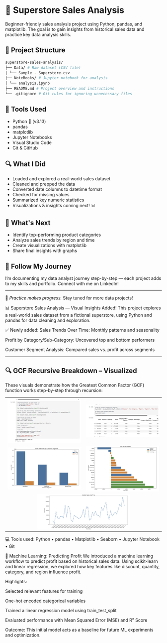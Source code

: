 # 🛒 Superstore Sales Analysis

Beginner-friendly sales analysis project using Python, pandas, and matplotlib. The goal is to gain insights from historical sales data and practice key data analysis skills.

## 📁 Project Structure

```bash
superstore-sales-analysis/
├── Data/ # Raw dataset (CSV file)
│ └── Sample - Superstore.csv
├── NoteBooks/ # Jupyter notebook for analysis
│ └── analysis.ipynb
├── README.md # Project overview and instructions
└── .gitignore # Git rules for ignoring unnecessary files
```

## 🧰 Tools Used

- Python 🐍 (v3.13)
- pandas
- matplotlib
- Jupyter Notebooks
- Visual Studio Code
- Git & GitHub

## 🔍 What I Did

- Loaded and explored a real-world sales dataset
- Cleaned and prepped the data
- Converted date columns to datetime format
- Checked for missing values
- Summarized key numeric statistics
- Visualizations & insights coming next! 📊

## 📌 What's Next

- Identify top-performing product categories
- Analyze sales trends by region and time
- Create visualizations with matplotlib
- Share final insights with graphs

## 🚀 Follow My Journey

I’m documenting my data analyst journey step-by-step — each project adds to my skills and portfolio. Connect with me on LinkedIn!

---

🧠 *Practice makes progress.* Stay tuned for more data projects!

📊 Superstore Sales Analysis — Visual Insights Added!
This project explores a real-world sales dataset from a fictional superstore, using Python and pandas for data cleaning and exploration.

✅ Newly added:
Sales Trends Over Time: Monthly patterns and seasonality

Profit by Category/Sub-Category: Uncovered top and bottom performers

Customer Segment Analysis: Compared sales vs. profit across segments

---

## 🔍 GCF Recursive Breakdown – Visualized

These visuals demonstrate how the Greatest Common Factor (GCF) function works step-by-step through recursion:

<table>
<tr>
  <td><img src="Data/Images/gcf_1.png" alt="GCF Step 1" width="300"/></td>
  <td><img src="Data/Images/gcf_2.png" alt="GCF Step 2" width="300"/></td>
</tr>
<tr>
  <td><img src="Data/Images/gcf_3.png" alt="GCF Step 3" width="300"/></td>
  <td><img src="Data/Images/gcf_4.png" alt="GCF Step 4" width="300"/></td>
</tr>
<tr>
  <td colspan="2" align="center"><img src="Data/Images/gcf_5.png" alt="GCF Final Step" width="300"/></td>
</tr>
</table>

💻 Tools used:
Python • pandas • Matplotlib • Seaborn • Jupyter Notebook • Git

🧠 Machine Learning: Predicting Profit
We introduced a machine learning workflow to predict profit based on historical sales data. Using scikit-learn and linear regression, we explored how key features like discount, quantity, category, and region influence profit.

Highlights:

Selected relevant features for training

One-hot encoded categorical variables

Trained a linear regression model using train_test_split

Evaluated performance with Mean Squared Error (MSE) and R² Score

Outcome:
This initial model acts as a baseline for future ML experiments and optimization.

